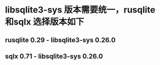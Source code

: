 
# libsqlite3-sys 版本需要统一，rusqlite和sqlx 选择版本如下

## rusqlite 0.29 - libsqlite3-sys 0.26.0
## sqlx 0.71 - libsqlite3-sys 0.26.0